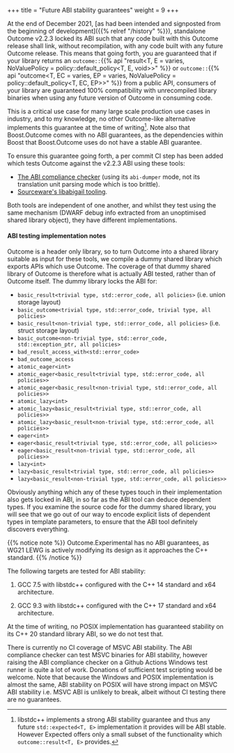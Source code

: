 +++
title = "Future ABI stability guarantees"
weight = 9
+++

At the end of December 2021, [as had been intended and signposted from the beginning of development]({{% relref "/history" %}}), standalone Outcome v2.2.3 locked its ABI such that any code built with this Outcome release shall link, without recompilation, with any code built with any future Outcome release. This means that going forth, you are guaranteed that if your library returns an `outcome::`{{% api "result<T, E = varies, NoValuePolicy = policy::default_policy<T, E, void>>" %}} or `outcome::`{{% api "outcome<T, EC = varies, EP = varies, NoValuePolicy = policy::default_policy<T, EC, EP>>" %}} from a public API, consumers of your library are guaranteed 100% compatibility with unrecompiled library binaries when using any future version of Outcome in consuming code.

This is a critical use case for many large scale production use cases in industry, and to my knowledge, no other Outcome-like alternative implements this guarantee at the time of writing[^1]. Note also that Boost.Outcome comes with no ABI guarantees, as the dependencies within Boost that Boost.Outcome uses do not have a stable ABI guarantee.

To ensure this guarantee going forth, a per commit CI step has been added which tests Outcome against the v2.2.3 ABI using these tools:

- [The ABI compliance checker](https://lvc.github.io/abi-compliance-checker/) (using its `abi-dumper` mode, not its translation unit parsing mode which is too brittle).
- [Sourceware's libabigail tooling](https://sourceware.org/libabigail/manual/libabigail-tools.html).

Both tools are independent of one another, and whilst they test using the same mechanism (DWARF debug info extracted from an unoptimised shared library object), they have different implementations.

#### ABI testing implementation notes

Outcome is a header only library, so to turn Outcome into a shared library suitable as input for these tools, we compile a dummy shared library which exports APIs which use Outcome. The coverage of that dummy shared library of Outcome is therefore what is actually ABI tested, rather than of Outcome itself. The dummy library locks the ABI for:

- `basic_result<trivial type, std::error_code, all policies>` (i.e. union storage layout)
- `basic_outcome<trivial type, std::error_code, trivial type, all policies>`
- `basic_result<non-trivial type, std::error_code, all policies>` (i.e. struct storage layout)
- `basic_outcome<non-trivial type, std::error_code, std::exception_ptr, all policies>`
- `bad_result_access_with<std::error_code>`
- `bad_outcome_access`
- `atomic_eager<int>`
- `atomic_eager<basic_result<trivial type, std::error_code, all policies>>`
- `atomic_eager<basic_result<non-trivial type, std::error_code, all policies>>`
- `atomic_lazy<int>`
- `atomic_lazy<basic_result<trivial type, std::error_code, all policies>>`
- `atomic_lazy<basic_result<non-trivial type, std::error_code, all policies>>`
- `eager<int>`
- `eager<basic_result<trivial type, std::error_code, all policies>>`
- `eager<basic_result<non-trivial type, std::error_code, all policies>>`
- `lazy<int>`
- `lazy<basic_result<trivial type, std::error_code, all policies>>`
- `lazy<basic_result<non-trivial type, std::error_code, all policies>>`

Obviously anything which any of these types touch in their implementation also gets locked in ABI, in so far as the ABI tool can deduce dependent types. If you examine the source code for the dummy shared library, you will see that we go out of our way to encode explicit lists of dependent types in template parameters, to ensure that the ABI tool definitely discovers everything.

{{% notice note %}}
Outcome.Experimental has no ABI guarantees, as WG21 LEWG is actively modifying its design as it approaches the C++ standard.
{{% /notice %}}

The following targets are tested for ABI stability:

1. GCC 7.5 with libstdc++ configured with the C++ 14 standard and x64 architecture.

2. GCC 9.3 with libstdc++ configured with the C++ 17 standard and x64 architecture.

At the time of writing, no POSIX implementation has guaranteed stability on its C++ 20 standard library ABI, so we do not test that.

There is currently no CI coverage of MSVC ABI stability. The ABI compliance checker can test MSVC binaries for ABI stability, however raising the ABI compliance checker on a Github Actions Windows test runner is quite a lot of work. Donations of sufficient test scripting would be welcome. Note that because the Windows and POSIX implementation is almost the same, ABI stability on POSIX will have strong impact on MSVC ABI stability i.e. MSVC ABI is unlikely to break, albeit without CI testing there are no guarantees.


[^1]: libstdc++ implements a strong ABI stability guarantee and thus any future `std::expected<T, E>` implementation it provides will be ABI stable. However Expected offers only a small subset of the functionality which `outcome::result<T, E>` provides.
